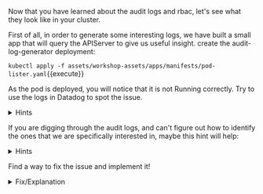 Now that you have learned about the audit logs and rbac, let's see what they look like in your cluster.

First of all, in order to generate some interesting logs, we have built a small app that will query the APIServer to give us useful insight.
create the audit-log-generator deployment:

`kubectl apply -f assets/workshop-assets/apps/manifests/pod-lister.yaml`{{execute}}

As the pod is deployed, you will notice that it is not Running correctly.
Try to use the logs in Datadog to spot the issue.

<details>
<summary>Hints</summary>
The [Kubernetes audit logs](https://app.datadoghq.com/logs?cols=core_host%2Ccore_service&event&index=main&live=true&query=source%3Akubernetes.audit&stream_sort=desc) that we added earlier can be helpful to audit
whoever is making calls to the apiserver. You can use facets to filter on a
specific resources, URI or requester.<br/><br/>

In this case we are looking for `403` HTTP response status codes.
</details>

If you are digging through the audit logs, and can't figure out how to identify the ones that we are specifically interested in, maybe this hint will help:

<details>
<summary>Hints</summary>
Try to use the following query in the log search: 

`index:main source:kubernetes.audit @http.status_code:403`
</details>


Find a way to fix the issue and implement it!

<details>
<summary>Fix/Explanation</summary>
The `pod-lister` application is making calls to the apiserver to ... list the
pods. However its service account is missing permissions to perform the `list
pods` API call.<br/><br/>

If you run `kubectl get clusterroles pod-lister -oyaml`{{execute}} you will see what the
service account permissions are.<br/><br/>

In this case you will need to add permissions for the `list` verb to the `/pods`
resource.<br/><br/>

We included a sample patch as a solution:<br/><br/>
`kubectl patch clusterroles pod-lister --patch="$(cat assets/workshop-assets/apps/fixes/rbac-fix.yaml)"`{{execute}}

NB: If the pod is in a CrashloopBackoff State:
```
pod-lister-b754c75db-rsz9s                       0/1     CrashLoopBackOff   5          4m33s
```

Feel free to delete it, the deployment controller will create a new pod using the new RBAC that will be in a running state.

`kubectl delete po $(kubectl get pods -lapp=pod-lister -o custom-columns=:metadata.name)`{{execute}}

</details>

